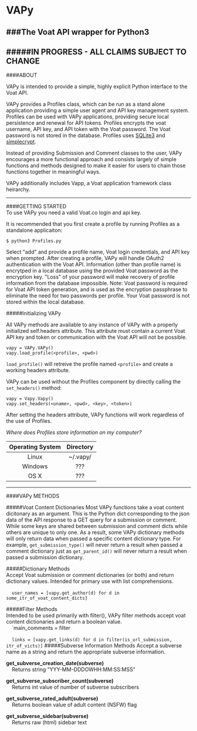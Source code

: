 # VAPy
###The Voat API wrapper for Python3  
---  
#####IN PROGRESS - ALL CLAIMS SUBJECT TO CHANGE
---  

####ABOUT  

VAPy is intended to provide a simple, highly explicit Python interface to the Voat API.  

VAPy provides a Profiles class, which can be run as a stand alone application providing a simple user agent and API key management system. Profiles can be used with VAPy applications, providing secure local persistence and renewal for API tokens. Profiles encrypts the voat username, API key, and API token with the Voat password. The Voat password is not stored in the database. Profiles uses [SQLite3](https://www.sqlite.org/) and [simplecrypt](https://github.com/andrewcooke/simple-crypt).

Instead of providing Submission and Comment classes to the user, VAPy encourages a more functional approach and consists largely of simple functions and methods designed to make it easier for users to chain those functions together in meaningful ways.

VAPy additionally includes Vapp, a Voat application framework class heirarchy.



---
####GETTING STARTED  
To use VAPy you need a valid Voat.co login and api key.  

It is recommended that you first create a profile by running Profiles as a standalone applicaiton:

`$ python3 Profiles.py`  

Select "add" and provide a profile name, Voat login credentials, and API key when prompted. After creating a profile, VAPy will handle OAuth2 authentication with the Voat API. Information (other than profile name) is encrytped in a local database using the provided Voat password as the encryption key. "Loss" of your password will make recovery of  profile information from the database impossible. Note: Voat password is required for Voat API token generation, and is used as the encryption passphrase to eliminate the need for two passwords per profile. Your Voat password is not stored within the local database.  


#####Initializing VAPy

All VAPy methods are available to any instance of VAPy with a properly initialized self.headers attribute. This attribute must contain a current Voat API key and token or communication with the Voat API will not be possible.

`vapy = VAPy.VAPy()`  
`vapy.load_profile(<profile>, <pwd>)`

`load_profile()` will retreive the profile named `<profile>` and create a working headers attribute.

VAPy can be used without the Profiles component by directly calling the `set_headers()` method:  
  
```vapy = Vapy.Vapy()  ```  
```vapy.set_headers(<uname>, <pwd>, <key>, <token>)```
  

After setting the headers attribute, VAPy functions will work regardless of the use of Profiles.  
  
*Where does Profiles store information on my computer?*  

|Operating System|Directory|  
|:-:|:-:|  
| Linux | ~/.vapy/ |
| Windows | ??? |
| OS X | ??? |


---
####VAPy METHODS  

#####Voat Content Dictionaries
Most VAPy functions take a voat content dicitonary as an argument. This is the Python dict corresponding to the json data of the API response to a GET query for a submission or comment. While some keys are shared between submission and comment dicts while others are unique to only one. As a result, some VAPy dictionary methods will only return data when passed a specific content dictionary type. For example, `get_submission_type()` will never return a result when passed a comment dictionary just as `get_parent_id()` will never return a result when passed a submission dictionary.

#####Dictionary Methods  
Accept Voat submission or comment dictionaries (or both) and return dictionary values. Intended for primary use with list comprehensions.  
  

&nbsp;&nbsp;&nbsp;&nbsp;`user_names = [vapy.get_author(d) for d in some_itr_of_voat_content_dicts]`  


#####Filter Methods  
Intended to be used primarily with filter(), VAPy filter methods accept voat content dictionaries and return a boolean value.  
&nbsp;&nbsp;&nbsp;&nbsp;`main_comments = filter  


&nbsp;&nbsp;&nbsp;&nbsp;`links = [vapy.get_links(d) for d in filter(is_url_submission, itr_of_victs)]`
#####Subverse Information Methods
Accept a subverse name as a string and return the appropriate subverse information.  

**get_subverse_creation_date(**subverse**)**  
&nbsp;&nbsp;&nbsp;&nbsp;Returns string "YYY-MM-DDDOWHH:MM:SS:MSS"  

**get_subverse_subscriber_count(**subverse**)**  
&nbsp;&nbsp;&nbsp;&nbsp;Returns int value of number of subverse subscribers

**get_subverse_rated_adult(**subverse**)**  
&nbsp;&nbsp;&nbsp;&nbsp;Returns boolean value of adult content (NSFW) flag

**get_subverse_sidebar(**subverse**)**  
&nbsp;&nbsp;&nbsp;&nbsp;Returns raw (html) sidebar text

